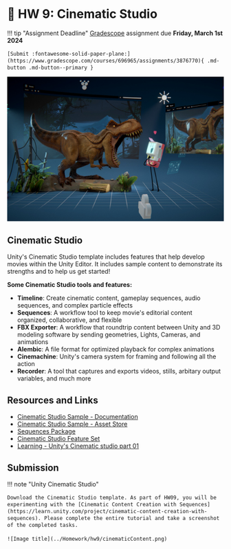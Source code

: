 # 🎥 HW 9: Cinematic Studio

!!! tip "Assignment Deadline"
    [Gradescope](https://www.gradescope.com/) assignment due **Friday, March 1st 2024**

    [Submit :fontawesome-solid-paper-plane:](https://www.gradescope.com/courses/696965/assignments/3876770){ .md-button .md-button--primary }

![Image title](../Homework/hw9/cinematicStudioImage.jpeg)

## Cinematic Studio

Unity's Cinematic Studio template includes features that help develop movies within the Unity Editor. It includes sample content to demonstrate its strengths and to help us get started! 

**Some Cinematic Studio tools and features:**

* **Timeline**: Create cinematic content, gameplay sequences, audio sequences, and complex particle effects
* **Sequences**: A workflow tool to keep movie's editorial content organized, collaborative, and flexible
* **FBX Exporter**: A workflow that roundtrip content between Unity and 3D modeling software by sending geometries, Lights, Cameras, and animations
* **Alembic**: A file format for optimized playback for complex animations
* **Cinemachine**: Unity's camera system for framing and following all the action
* **Recorder**: A tool that captures and exports videos, stills, arbitary output variables, and much more

## Resources and Links
* [Cinematic Studio Sample - Documentation](https://discussions.unity.com/t/cinematic-studio-sample-details-and-documentation/838754)
* [Cinematic Studio Sample - Asset Store](https://assetstore.unity.com/packages/templates/tutorials/cinematic-studio-sample-192852)
* [Sequences Package](https://docs.unity3d.com/Packages/com.unity.sequences@2.1/manual/index.html)
* [Cinematic Studio Feature Set](https://docs.unity3d.com/Manual/CinematicStudioFeature.html)
* [Learning - Unity's Cinematic studio part 01](https://www.youtube.com/watch?v=q3qfSg0M9oI)

## Submission

!!! note "Unity Cinematic Studio"

    Download the Cinematic Studio template. As part of HW09, you will be experimenting with the [Cinematic Content Creation with Sequences](https://learn.unity.com/project/cinematic-content-creation-with-sequences). Please complete the entire tutorial and take a screenshot of the completed tasks. 

    ![Image title](../Homework/hw9/cinematicContent.png) 